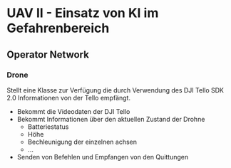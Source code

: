 # UAV II - Einsatz von KI im Gefahrenbereich
## Operator Network
### Drone
Stellt eine Klasse zur Verfügung die durch Verwendung des DJI Tello SDK 2.0 Informationen von der Tello empfängt.
* Bekommt die Videodaten der DJI Tello
* Bekommt Informationen über den aktuellen Zustand der Drohne
  * Batteriestatus
  * Höhe
  * Bechleunigung der einzelnen achsen
  * ...
* Senden von Befehlen und Empfangen von den Quittungen